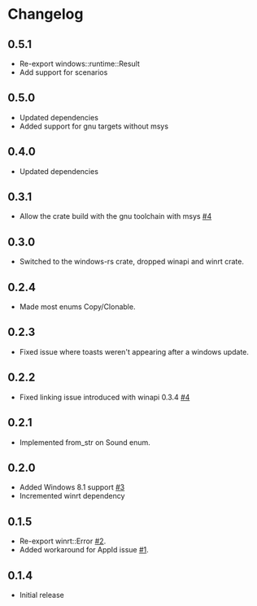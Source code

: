 # Changelog

## 0.5.1
 - Re-export windows::runtime::Result
 - Add support for scenarios

## 0.5.0
 - Updated dependencies
 - Added support for gnu targets without msys

## 0.4.0
 - Updated dependencies

## 0.3.1
 - Allow the crate build with the gnu toolchain with msys [#4][i4]

## 0.3.0
 - Switched to the windows-rs crate, dropped winapi and winrt crate.

 ## 0.2.4
 - Made most enums Copy/Clonable.

## 0.2.3
 - Fixed issue where toasts weren't appearing after a windows update.

## 0.2.2
 - Fixed linking issue introduced with winapi 0.3.4 [#4][i4]

## 0.2.1
 - Implemented from_str on Sound enum.

## 0.2.0
 - Added Windows 8.1 support [#3][i3]
 - Incremented winrt dependency

## 0.1.5

- Re-export winrt::Error [#2][i2].
- Added workaround for AppId issue [#1][i1].

## 0.1.4

- Initial release

[i1]: https://github.com/allenbenz/winrt-notification/issues/1
[i2]: https://github.com/allenbenz/winrt-notification/issues/2
[i3]: https://github.com/allenbenz/winrt-notification/issues/3
[i4]: https://github.com/allenbenz/winrt-notification/issues/4